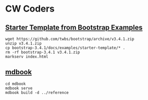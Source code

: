 # CW Coders


## [Starter Template from Bootstrap Examples](https://getbootstrap.com/docs/5.0/examples/)
```
wget https://github.com/twbs/bootstrap/archive/v3.4.1.zip
unzip v3.4.1.zip
cp bootstrap-3.4.1/docs/examples/starter-template/* .
rm -rf bootstrap-3.4.1 v3.4.1.zip
markserv index.html
```

## [mdbook](https://rust-lang.github.io/mdBook/)

```
cd mdbook
mdbook serve
mdbook build -d ../reference
```
